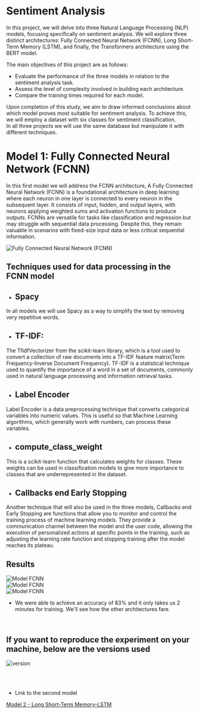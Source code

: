 # Sentiment Analysis


In this project, we will delve into three Natural Language Processing (NLP) models, focusing specifically on sentiment analysis. We will explore three distinct architectures: Fully Connected Neural Network (FCNN), Long Short-Term Memory (LSTM), and finally, the Transformers architecture using the BERT model.

The main objectives of this project are as follows:

- Evaluate the performance of the three models in relation to the sentiment analysis task.
- Assess the level of complexity involved in building each architecture.
- Compare the training times required for each model. 

Upon completion of this study, we aim to draw informed conclusions about which model proves most suitable for sentiment analysis. To achieve this, we will employ a dataset with six classes for sentiment classification.<br>
In all three projects we will use the same database but manipulate it with different techniques.


# Model 1: Fully Connected Neural Network (FCNN)


In this first model we will address the FCNN architecture, A Fully Connected Neural Network (FCNN) is a foundational architecture in deep learning where each neuron in one layer is connected to every neuron in the subsequent layer. It consists of input, hidden, and output layers, with neurons applying weighted sums and activation functions to produce outputs. FCNNs are versatile for tasks like classification and regression but may struggle with sequential data processing. Despite this, they remain valuable in scenarios with fixed-size input data or less critical sequential information.

<img src="https://cdn.discordapp.com/attachments/1244359723629936793/1244359785508507749/1_VHOUViL8dHGfvxCsswPv-Q.png?ex=665a19db&is=6658c85b&hm=e71c49fcf175fe02c76af8cb134aea602ec7687a92bddf644817b54532ab6dbd&" alt="Fully Connected Neural Network (FCNN)">

## Techniques used for data processing in the FCNN model

- ## Spacy
In all models we will use Spacy as a way to simplify the text by removing very repetitive words.
- ## TF-IDF:
The TfidfVectorizer from the scikit-learn library, which is a tool used to convert a collection of raw documents into a TF-IDF feature matrix(Term Frequency-Inverse Document Frequency). TF-IDF is a statistical technique used to quantify the importance of a word in a set of documents, commonly used in natural language processing and information retrieval tasks.
- ## Label Encoder
Label Encoder is a data preprocessing technique that converts categorical variables into numeric values. This is useful so that Machine Learning algorithms, which generally work with numbers, can process these variables.
- ## compute_class_weight
This is a scikit-learn function that calculates weights for classes. These weights can be used in classification models to give more importance to classes that are underrepresented in the dataset.
- ## Callbacks end Early Stopping
Another technique that will also be used in the three models, Callbacks end Early Stopping are functions that allow you to monitor and control the training process of machine learning models. They provide a communication channel between the model and the user code, allowing the execution of personalized actions at specific points in the training, such as adjusting the learning rate function and stopping training after the model reaches its plateau.

## Results

<img src="https://cdn.discordapp.com/attachments/1244359723629936793/1244370125000413346/Untitled.png?ex=665a237d&is=6658d1fd&hm=6b18f0973ae87f7c9d1c0710c587805a55b5b0cc0be8834def41d5bb4901feb3&" alt="Model FCNN"><br>
<img src="https://cdn.discordapp.com/attachments/1244359723629936793/1244370452025966643/1.png?ex=665a23cb&is=6658d24b&hm=9cda1149a311c1a7d02457e1133069b4438fc9d371babb1b369ea8d6e6d24cd9&" alt="Model FCNN"><br>
<img src="https://cdn.discordapp.com/attachments/1244359723629936793/1244370731496640522/3.png?ex=665a240d&is=6658d28d&hm=b52747a1106b4acf86a486ed11215a53ec53beaca479692033064a4f9d70df9c&" alt="Model FCNN"><br>

- We were able to achieve an accuracy of 83% and it only takes us 2 minutes for training. We'll see how the other architectures fare.

<br>

## If you want to reproduce the experiment on your machine, below are the versions used

<img src="https://cdn.discordapp.com/attachments/1244359723629936793/1244371114491252766/4.png?ex=665a2468&is=6658d2e8&hm=5f411be1aa44be5bad9cd0308a2a14a39b4bb675d4f736d263c94b0e914d03a3&" alt="version"><br>

<br>
<br>


- Link to the second model

<a href="https://github.com/CoyoteColt/Sentiment-Analysis-LSTM">Model 2 - Long Short-Term Memory-LSTM</a>

